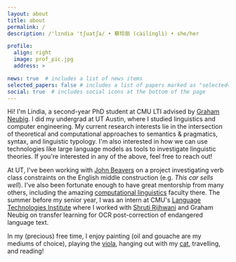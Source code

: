 ```yaml
---
layout: about
title: about
permalink: /
description: /'lɪndia 'tʃuatʃa/ • 蔡玲丽 (càilínglì) • she/her

profile:
  align: right
  image: prof_pic.jpg
  address: >

news: true  # includes a list of news items
selected_papers: false # includes a list of papers marked as "selected={true}"
social: true  # includes social icons at the bottom of the page
---
```

Hi! I'm Lindia, a second-year PhD student at CMU LTI advised by [Graham Neubig](http://www.phontron.com/). I did my undergrad at UT Austin, where I studied linguistics and computer engineering. My current research interests lie in the intersection of theoretical and computational approaches to semantics & pragmatics, syntax, and linguistic typology. I'm also interested in how we can use technologies like large language models as tools to investigate linguistic theories. If you're interested in any of the above, feel free to reach out!

At UT, I've been working with [John Beavers](https://sites.google.com/a/utexas.edu/jbeavers/) on a project investigating verb class constraints on the English middle construction (e.g. _This car sells well_). I've also been fortunate enough to have great mentorship from many others, including the amazing [computational linguistics](https://sites.utexas.edu/compling/) faculty there. The summer before my senior year, I was an intern at CMU's [Language Technologies Institute](https://www.lti.cs.cmu.edu/) where I worked with [Shruti Rijhwani](https://shrutirij.github.io/) and Graham Neubig on transfer learning for OCR post-correction of endangered language text.

In my (precious) free time, I enjoy painting (oil and gouache are my mediums of choice), playing the [viola](https://www.youtube.com/watch?v=GxFy7Jtsnhc), hanging out with my [cat](https://imgur.com/v012ZEa), travelling, and reading!  

